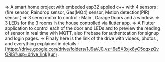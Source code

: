 => A smart home project with embeded esp32 applied c++ with 4 sensors : (fire sensor, Raindrop sensor, Gas(MQ4) sensor, Motion detection(PIR) sensor.)
=>  3 servo motor to control : Main , Garage Doors and a window.
=> 3 LEDs for the 3 rooms in the house controlled via flutter app.
=> A Flutter application to control each of the door and LEDs and to preview the reading of sensor in real time with MQTT, also firebase for authentcation for signup and login pages.
=> Finally here is the link of the drive with videos, photos , and everything explained in details : [https://drive.google.com/drive/folders/1J9aVJ0_vzH6e5X3xjx8yC5oqxzQvORlS?usp=drive_link](url) .

